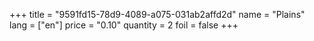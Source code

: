 +++
title = "9591fd15-78d9-4089-a075-031ab2affd2d"
name = "Plains"
lang = ["en"]
price = "0.10"
quantity = 2
foil = false
+++
